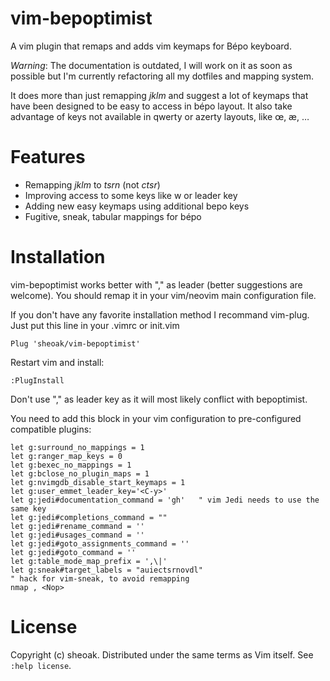 # vim-bepoptimist

A vim plugin that remaps and adds vim keymaps for Bépo keyboard.

*Warning*: The documentation is outdated, I will work on it as soon as possible
but I'm currently refactoring all my dotfiles and mapping system.

It does more than just remapping *jklm* and suggest a lot of keymaps that
have been designed to be easy to access in bépo layout. It also take advantage
of keys not available in qwerty or azerty layouts, like œ, æ, …

# Features

- Remapping *jklm* to *tsrn* (not *ctsr*)
- Improving access to some keys like w or leader key
- Adding new easy keymaps using additional bepo keys
- Fugitive, sneak, tabular mappings for bépo


# Installation

vim-bepoptimist works better with "," as leader (better suggestions are 
welcome). You should remap it in your vim/neovim main configuration file.


If you don't have any favorite installation method I recommand vim-plug.
Just put this line in your .vimrc or init.vim

    Plug 'sheoak/vim-bepoptimist'

Restart vim and install:

    :PlugInstall

Don't use "," as leader key as it will most likely conflict with bepoptimist.

You need to add this block in your vim configuration to pre-configured
compatible plugins:

    let g:surround_no_mappings = 1
    let g:ranger_map_keys = 0
    let g:bexec_no_mappings = 1
    let g:bclose_no_plugin_maps = 1
    let g:nvimgdb_disable_start_keymaps = 1
    let g:user_emmet_leader_key='<C-y>'
    let g:jedi#documentation_command = 'gh'   " vim Jedi needs to use the same key
    let g:jedi#completions_command = ""
    let g:jedi#rename_command = ''
    let g:jedi#usages_command = ''
    let g:jedi#goto_assignments_command = ''
    let g:jedi#goto_command = ''
    let g:table_mode_map_prefix = ',\|'
    let g:sneak#target_labels = "auiectsrnovdl"
    " hack for vim-sneak, to avoid remapping
    nmap , <Nop>

# License

Copyright (c) sheoak. Distributed under the same terms as Vim itself.
See `:help license`.


